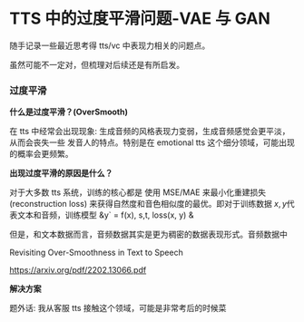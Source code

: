 
# TTS 中的过度平滑问题-VAE 与 GAN

随手记录一些最近思考得 tts/vc 中表现力相关的问题点。

虽然可能不一定对，但梳理对后续还是有所启发。

### 过度平滑

**什么是过度平滑？(OverSmooth)**

在 tts 中经常会出现现象: 生成音频的风格表现力变弱，生成音频感觉会更平淡，从而会丧失一些
发音人的特点。特别是在 emotional tts 这个细分领域，可能出现的概率会更频繁。

**出现过度平滑的原因是什么？**

对于大多数 tts  系统，训练的核心都是 使用 MSE/MAE 来最小化重建损失(reconstruction loss)
来获得自然度和音色相似度的最优。即对于训练数据 $x, y$代表文本和音频，训练模型 &y` = f(x), s,t, loss(x, y) &

但是，和文本数据而言，音频数据其实是更为稠密的数据表现形式。音频数据中

 
Revisiting Over-Smoothness in Text to Speech

https://arxiv.org/pdf/2202.13066.pdf

**解决方案**


题外话: 我从客服 tts 接触这个领域，可能是非常考后的时候菜